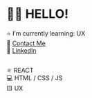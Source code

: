 # 👩‍💻 HELLO!

⭐️ I’m currently learning: UX <br>
 📧  <a href="mailto:andersson.lina89@gmail.com">Contact Me</a><br>
 :large_blue_circle: [LinkedIn](https://www.linkedin.com/in/lina-andersson89) <br>

 ##
 ⚛️ REACT <br>
 💻  HTML / CSS / JS <br>
 🟨 UX

